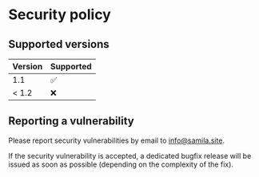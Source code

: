 # Security policy

## Supported versions

| Version       | Supported          |
| ------------- | ------------------ |
| 1.1           | :white_check_mark: |
| < 1.2         | :x:                |

## Reporting a vulnerability

Please report security vulnerabilities by email to [info@samila.site](mailto:info@samila.site "info@samila.site").

If the security vulnerability is accepted, a dedicated bugfix release will be issued as soon as possible (depending on the complexity of the fix).